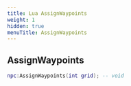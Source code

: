 ```yaml
---
title: Lua AssignWaypoints
weight: 1
hidden: true
menuTitle: AssignWaypoints
---
```

## AssignWaypoints
```lua
npc:AssignWaypoints(int grid); -- void
```